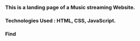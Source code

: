 ### This is a landing page of a Music streaming Website.

### Technologies Used : HTML, CSS, JavaScript.

### Find